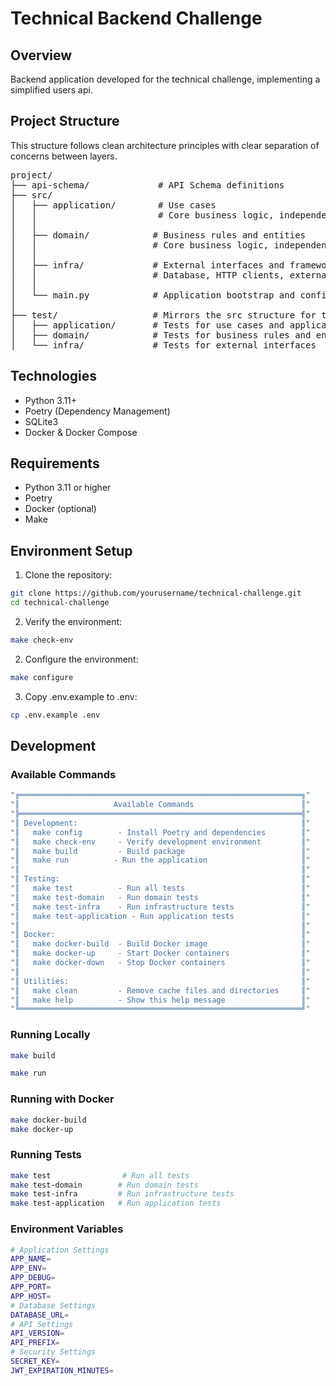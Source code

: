 # Technical Backend Challenge

## Overview
Backend application developed for the technical challenge, implementing a simplified users api.

## Project Structure
This structure follows clean architecture principles with clear separation of concerns between layers.
<pre>
project/
├── api-schema/             # API Schema definitions
├── src/
│   ├── application/        # Use cases
│   │                       # Core business logic, independent of external frameworks
│   │
│   ├── domain/            # Business rules and entities
│   │                      # Core business logic, independent of external frameworks
│   │
│   ├── infra/             # External interfaces and frameworks
│   │                      # Database, HTTP clients, external services
│   │
│   └── main.py            # Application bootstrap and configuration
│
├── test/                  # Mirrors the src structure for tests
│   ├── application/       # Tests for use cases and application services
│   ├── domain/            # Tests for business rules and entities
│   └── infra/             # Tests for external interfaces
</pre>


## Technologies
- Python 3.11+
- Poetry (Dependency Management)
- SQLite3
- Docker & Docker Compose

## Requirements
- Python 3.11 or higher
- Poetry
- Docker (optional)
- Make

## Environment Setup
1. Clone the repository:
```bash
git clone https://github.com/yourusername/technical-challenge.git
cd technical-challenge
```
2. Verify the environment:
```bash
make check-env
```
2. Configure the environment:
```bash
make configure
```

3. Copy .env.example to .env:
```bash
cp .env.example .env

```

## Development
### Available Commands
```bash
"╔═══════════════════════════════════════════════════════════════╗"
"║                     Available Commands                        ║"
"╠═══════════════════════════════════════════════════════════════╣"
"║ Development:                                                  ║"
"║   make config        - Install Poetry and dependencies        ║"
"║   make check-env     - Verify development environment         ║"
"║   make build         - Build package                          ║"
"║   make run          - Run the application                     ║"
"║                                                               ║"
"║ Testing:                                                      ║"
"║   make test          - Run all tests                          ║"
"║   make test-domain   - Run domain tests                       ║"
"║   make test-infra    - Run infrastructure tests               ║"
"║   make test-application - Run application tests               ║"
"║                                                               ║"
"║ Docker:                                                       ║"
"║   make docker-build  - Build Docker image                     ║"
"║   make docker-up     - Start Docker containers                ║"
"║   make docker-down   - Stop Docker containers                 ║"
"║                                                               ║"
"║ Utilities:                                                    ║"
"║   make clean         - Remove cache files and directories     ║"
"║   make help          - Show this help message                 ║"
"╚═══════════════════════════════════════════════════════════════╝"
```

### Running Locally
```bash
make build

make run

```
### Running with Docker
```bash
make docker-build
make docker-up

```
### Running Tests
```bash
make test                # Run all tests
make test-domain        # Run domain tests
make test-infra         # Run infrastructure tests
make test-application   # Run application tests
```


### Environment Variables
```bash
# Application Settings
APP_NAME=
APP_ENV=
APP_DEBUG=
APP_PORT=
APP_HOST=
# Database Settings
DATABASE_URL=
# API Settings
API_VERSION=
API_PREFIX=
# Security Settings
SECRET_KEY=
JWT_EXPIRATION_MINUTES=
```

